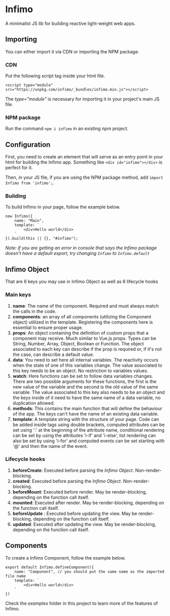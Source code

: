 # Infimo
A minimalist JS lib for building reactive light-weight web apps.

## Importing
You can either import it via CDN or importing the NPM package.

### CDN
Put the following script tag inside your html file.
```
<script type="module" src="https://unpkg.com/infimo/_bundles/infimo.min.js"></script>
```

The *type="module"* is necessary for importing it in your project's main JS file.

### NPM package
Run the command `npm i infimo` in an existing npm project.

## Configuration
First, you need to create an element that will serve as an entry point in your html for building the Infimo app.
Something like `<div id="infimo"></div>` is perfect for it.

Then, in your JS file, if you are using the NPM package method, add `import Infimo from 'infimo';`.

### Building
To build Infimo in your page, follow the example below.
```
new Infimo({
    name: "Main",
    template: `
        <div>Hello world</div>
    `
}).build(this || {}, "#infimo");
```

_Note: if you are getting an error in console that says the Infimo package doesn't have a default export, try changing `Infimo` to `Infimo.default`_

## Infimo Object
That are 6 keys you may use in Infimo Object as well as 6 lifecycle hooks
### Main keys
1. **name**: The name of the component. Required and must always match the calls in the code.
2. **components**: an array of all components (utilizing the Component object) utilized in the template. Registering the components here is essential to ensure proper usage.
3. **props**: An object containing the definition of custom props that a component may receive. Much similar to Vue.js props. Types can be String, Number, Array, Object, Boolean or Function. The object associated to each key can describe if the prop is required or, if it's not the case, can describe a default value.
4. **data**: You need to set here all internal variables. The reactivity occurs when the state of one of this variables change. The value associated to this key needs to be an object. No restriction to variables values.
5. **watch**: Here functions can be set to follow data variables changes. There are two possible arguments for these functions, the first is the new value of the variable and the second is the old value of the same variable. The value associated to this key also needs to be an object and the keys inside of it need to have the same name of a data variable, no duplication allowed.
6. **methods**: This contains the main function that will define the behaviour of the app.
The keys can't have the name of an existing data variable.
7. **template**: A template string with the structure of your page. Code can be added inside tags using double brackets, computed attributes can be set using ':' at the beginning of the attribute name, conditional rendering can be set by using the attributes 'i-if' and 'i-else', list rendering can also be set by using 'i-for' and computed events can be set starting with '@' and then the name of the event.

### Lifecycle hooks
1. **beforeCreate**: Executed before parsing the *Infimo Object*. Non-render-blocking.
2. **created**: Executed before parsing the *Infimo Object*. Non-render-blocking.
3. **beforeMount**: Executed before render. May be render-blocking, depending on the function call itself.
4. **mounted**: Executed after render. May be render-blocking, depending on the function call itself.
5. **beforeUpdate** : Executed before updating the view. May be render-blocking, depending on the function call itself.
6. **updated**: Executed after updating the view. May be render-blocking, depending on the function call itself.

## Components
To create a Infimo Component, follow the example below.
```
export default Infimo.defineComponent({
    name: "Component", // you should put the same name as the imported file name
    template: `
        <div>Hello world</div>
    `
})
```

Check the _examples_ folder in this project to learn more of the features of Infimo.
